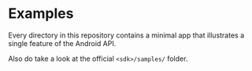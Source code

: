 # Examples

Every directory in this repository contains a minimal app that illustrates a single feature of the Android API.

Also do take a look at the official `<sdk>/samples/` folder.
